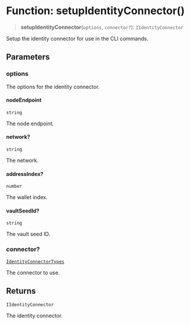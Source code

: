 # Function: setupIdentityConnector()

> **setupIdentityConnector**(`options`, `connector?`): `IIdentityConnector`

Setup the identity connector for use in the CLI commands.

## Parameters

### options

The options for the identity connector.

#### nodeEndpoint

`string`

The node endpoint.

#### network?

`string`

The network.

#### addressIndex?

`number`

The wallet index.

#### vaultSeedId?

`string`

The vault seed ID.

### connector?

[`IdentityConnectorTypes`](../type-aliases/IdentityConnectorTypes.md)

The connector to use.

## Returns

`IIdentityConnector`

The identity connector.
